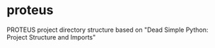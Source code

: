 # proteus
PROTEUS project directory structure based on "Dead Simple Python: Project Structure and Imports"
